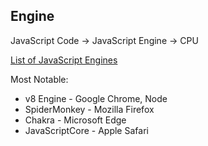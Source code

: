 ## Engine

JavaScript Code &rarr; JavaScript Engine &rarr; CPU

[List of JavaScript Engines](https://en.wikipedia.org/wiki/List_of_ECMAScript_engines)

Most Notable:
- v8 Engine - Google Chrome, Node
- SpiderMonkey - Mozilla Firefox
- Chakra - Microsoft Edge
- JavaScriptCore - Apple Safari
